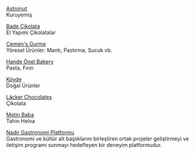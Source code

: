 <p>
<a href="https://astronutturkey.com/">Astronut</a>
<br>Kuruyemiş
</p>
<p>
<a href="https://badecikolata.com/">Bade Çikolata</a>
<br>El Yapımı Çikolatalar
</p> 
<p>
<a href="https://www.cemens.com.tr/">Çemen's Gurme</a>
<br>Yöresel Ürünler: Mantı, Pastırma, Sucuk vb.
</p> 
<p>
<a href="https://www.handeonel.com/">Hande Önel Bakery</a>
<br>Pasta, Fırın
</p> 
<p>
<a href="https://www.koyde.com/">Köyde</a>
<br>Doğal Ürünler
</p> 
<p>
<a href="https://www.lackerchocolates.com/">Läcker Chocolates</a>
<br>Çikolata
</p> 
<p>
<a href="https://www.metinbaba.com.tr/">Metin Baba</a>
<br>Tahin Helva
</p> 
<p>
<a href="https://www.ngp.com.tr/?lang=tr">Nadir Gastronomi Platformu</a>
<br>Gastronomi ve kültür alt başlıklarını birleştiren ortak projeler geliştirmeyi ve iletişim programı sunmayı hedefleyen bir deneyim platformudur.
</p> 

